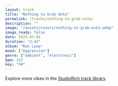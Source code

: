 ```yaml
---
layout: track
title: "Nothing to Grab Onto"
permalink: /tracks/nothing-to-grab-onto/
description: ""
image: "/assets/covers/nothing-to-grab-onto.webp"
image_ready: false
date: 2025-01-01
duration: "2:42"
album: "Run Loop"
mood: ["Aggressive"]
genre: ["ambient", "electronic"]
bpm: 143
key: "F#"
---
```


Explore more vibes in the [StudioRich track library](/tracks/).

